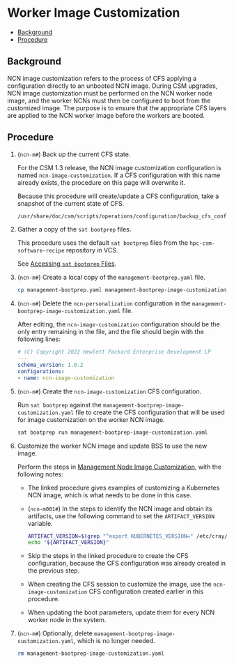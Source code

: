# Worker Image Customization

- [Background](#background)
- [Procedure](#procedure)

## Background

NCN image customization refers to the process of CFS applying a configuration directly to an unbooted NCN image.
During CSM upgrades, NCN image customization must be performed on the NCN worker node image, and the worker NCNs must
then be configured to boot from the customized image. The purpose is to ensure that the appropriate CFS layers are applied
to the NCN worker image before the workers are booted.

## Procedure

1. (`ncn-m#`) Back up the current CFS state.

    For the CSM 1.3 release, the NCN image customization configuration is named `ncn-image-customization`.
    If a CFS configuration with this name already exists, the procedure on this page will overwrite it.

    Because this procedure will create/update a CFS configuration, take a snapshot of the current state of CFS.

    ```bash
    /usr/share/doc/csm/scripts/operations/configuration/backup_cfs_config_comp.sh
    ```

1. Gather a copy of the `sat bootprep` files.

    This procedure uses the default `sat bootprep` files from the `hpc-csm-software-recipe` repository in VCS.

    See [Accessing `sat bootprep` Files](Accessing_Sat_Bootprep_Files.md).

1. (`ncn-m#`) Create a local copy of the `management-bootprep.yaml` file.

    ```bash
    cp management-bootprep.yaml management-bootprep-image-customization.yaml
    ```

1. (`ncn-m#`) Delete the `ncn-personalization` configuration in the `management-bootprep-image-customization.yaml` file.

    After editing, the `ncn-image-customization` configuration should be the only entry remaining in the file, and
    the file should begin with the following lines:

    ```yaml
    # (C) Copyright 2022 Hewlett Packard Enterprise Development LP
    ---
    schema_version: 1.0.2
    configurations:
    - name: ncn-image-customization
    ```

1. (`ncn-m#`) Create the `ncn-image-customization` CFS configuration.

    Run `sat bootprep` against the `management-bootprep-image-customization.yaml` file to create the CFS configuration that will be used for image customization on the worker NCN image.

    ```bash
    sat bootprep run management-bootprep-image-customization.yaml
    ```

1. Customize the worker NCN image and update BSS to use the new image.

    Perform the steps in [Management Node Image Customization](Management_Node_Image_Customization.md), with the following notes:

    - The linked procedure gives examples of customizing a Kubernetes NCN image, which is what needs to be done in this case.
    - (`ncn-m001#`) In the steps to identify the NCN image and obtain its artifacts, use the following command to set the `ARTIFACT_VERSION` variable.

        ```bash
        ARTIFACT_VERSION=$(grep "^export KUBERNETES_VERSION=" /etc/cray/upgrade/csm/myenv | tail -1 | cut -d= -f2)
        echo "${ARTIFACT_VERSION}"
        ```

    - Skip the steps in the linked procedure to create the CFS configuration, because the CFS configuration was already created in the previous step.
    - When creating the CFS session to customize the image, use the `ncn-image-customization` CFS configuration created earlier in this procedure.
    - When updating the boot parameters, update them for every NCN worker node in the system.

1. (`ncn-m#`) Optionally, delete `management-bootprep-image-customization.yaml`, which is no longer needed.

    ```bash
    rm management-bootprep-image-customization.yaml
    ```
